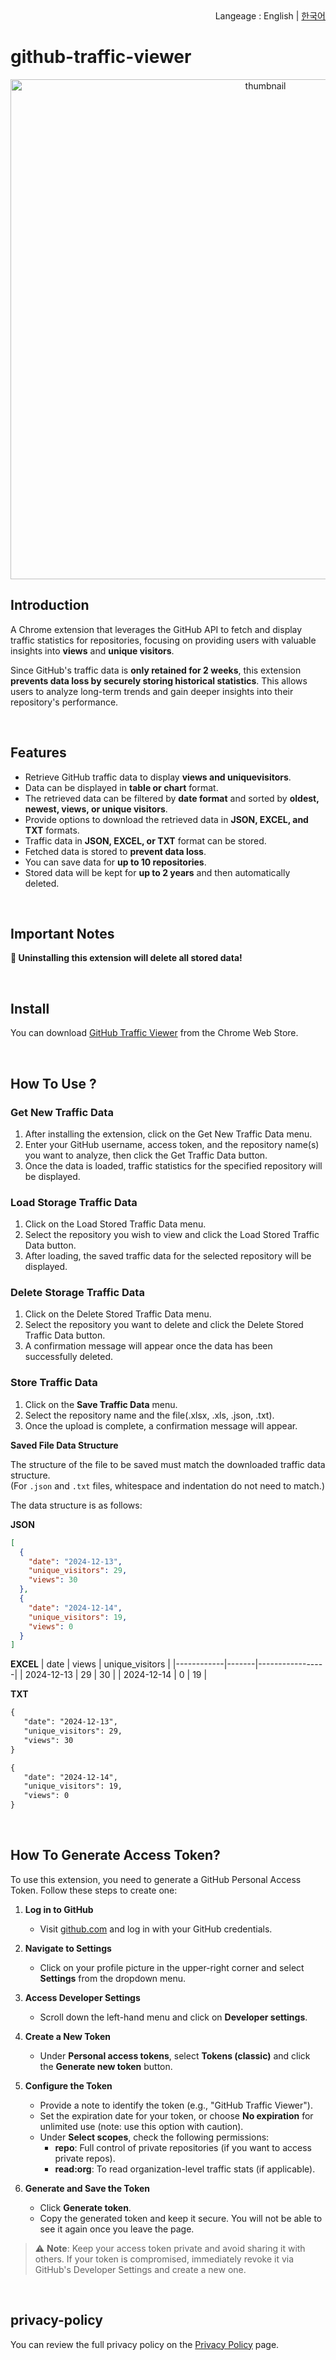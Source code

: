   <div align="end">
  Langeage : English | <a href="https://namjongtae.github.io/github-traffic-viewer/README_KR">한국어</a> 
</div>

# github-traffic-viewer

<div align="center">
   <img src="https://github.com/user-attachments/assets/7958ed14-f0ee-44ce-ba33-efd9e819665b" alt="thumbnail" width=800/>
</div>

## Introduction

A Chrome extension that leverages the GitHub API to fetch and display traffic statistics for repositories, focusing on providing users with valuable insights into **views** and **unique visitors**.

Since GitHub's traffic data is **only retained for 2 weeks**, this extension **prevents data loss by securely storing historical statistics**. This allows users to analyze long-term trends and gain deeper insights into their repository's performance.

<br/>

## Features

- Retrieve GitHub traffic data to display **views and uniquevisitors**.
- Data can be displayed in **table or chart** format.
- The retrieved data can be filtered by **date format** and sorted by **oldest, newest, views, or unique visitors**.
- Provide options to download the retrieved data in **JSON, EXCEL, and TXT** formats.
- Traffic data in **JSON, EXCEL, or TXT** format can be stored.
- Fetched data is stored to **prevent data loss**.
- You can save data for **up to 10 repositories**.
- Stored data will be kept for **up to 2 years** and then automatically deleted.

<br/>

## Important Notes

**🚨 Uninstalling this extension will delete all stored data!**

<br/>

## Install

You can download [GitHub Traffic Viewer](https://chromewebstore.google.com/detail/github-traffic-viewer/mncijnlfljjhdgmabakgdjofiakliaca) from the Chrome Web Store.

<br/>

## How To Use ?

### Get New Traffic Data

1. After installing the extension, click on the Get New Traffic Data menu.
2. Enter your GitHub username, access token, and the repository name(s) you want to analyze, then click the Get Traffic Data button.
3. Once the data is loaded, traffic statistics for the specified repository will be displayed.

### Load Storage Traffic Data

1. Click on the Load Stored Traffic Data menu.
2. Select the repository you wish to view and click the Load Stored Traffic Data button.
3. After loading, the saved traffic data for the selected repository will be displayed.

### Delete Storage Traffic Data

1. Click on the Delete Stored Traffic Data menu.
2. Select the repository you want to delete and click the Delete Stored Traffic Data button.
3. A confirmation message will appear once the data has been successfully deleted.

### Store Traffic Data

1. Click on the **Save Traffic Data** menu.
2. Select the repository name and the file(.xlsx, .xls, .json, .txt).
3. Once the upload is complete, a confirmation message will appear.

**Saved File Data Structure**

The structure of the file to be saved must match the downloaded traffic data structure.
<br/>
(For `.json` and `.txt` files, whitespace and indentation do not need to match.)

The data structure is as follows:

**JSON**

```json
[
  {
    "date": "2024-12-13",
    "unique_visitors": 29,
    "views": 30
  },
  {
    "date": "2024-12-14",
    "unique_visitors": 19,
    "views": 0
  }
]
```

**EXCEL**
| date | views | unique_visitors |
|------------|-------|-----------------|
| 2024-12-13 | 29 | 30 |
| 2024-12-14 | 0 | 19 |

**TXT**

```txt
{
   "date": "2024-12-13",
   "unique_visitors": 29,
   "views": 30
}

{
   "date": "2024-12-14",
   "unique_visitors": 19,
   "views": 0
}
```

<br/>

## How To Generate Access Token?

To use this extension, you need to generate a GitHub Personal Access Token. Follow these steps to create one:

1. **Log in to GitHub**

   - Visit [github.com](https://github.com) and log in with your GitHub credentials.

2. **Navigate to Settings**

   - Click on your profile picture in the upper-right corner and select **Settings** from the dropdown menu.

3. **Access Developer Settings**

   - Scroll down the left-hand menu and click on **Developer settings**.

4. **Create a New Token**

   - Under **Personal access tokens**, select **Tokens (classic)** and click the **Generate new token** button.

5. **Configure the Token**

   - Provide a note to identify the token (e.g., "GitHub Traffic Viewer").
   - Set the expiration date for your token, or choose **No expiration** for unlimited use (note: use this option with caution).
   - Under **Select scopes**, check the following permissions:
     - **repo**: Full control of private repositories (if you want to access private repos).
     - **read:org**: To read organization-level traffic stats (if applicable).

6. **Generate and Save the Token**
   - Click **Generate token**.
   - Copy the generated token and keep it secure. You will not be able to see it again once you leave the page.

> ⚠️ **Note**: Keep your access token private and avoid sharing it with others. If your token is compromised, immediately revoke it via GitHub's Developer Settings and create a new one.

<br/>

## privacy-policy

You can review the full privacy policy on the [Privacy Policy](https://namjongtae.github.io/github-traffic-viewer/privacy_policy_EN) page.
